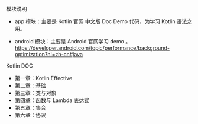 模块说明

- app 模块：主要是 Kotlin 官网 中文版 Doc Demo 代码，为学习 Kotlin 语法之用。

- android 模块：主要是 Android 官网学习 demo 。
   https://developer.android.com/topic/performance/background-optimization?hl=zh-cn#java


Kotlin DOC

- 第一章：Kotlin Effective
- 第二章：基础
- 第三章：类与对象
- 第四章：函数与 Lambda 表达式
- 第五章：集合
- 第六章：协议